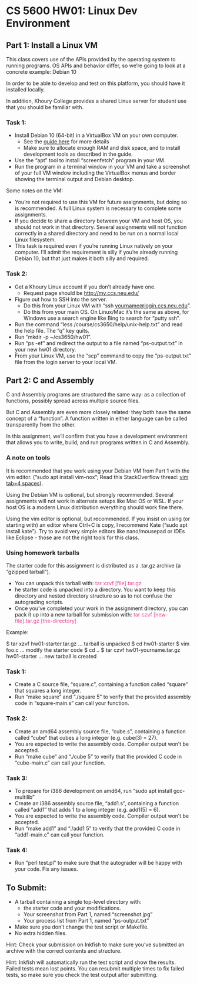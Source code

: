# CS 5600 HW01: Linux Dev Environment

## Part 1: Install a Linux VM

This class covers use of the APIs provided by the operating system to running programs. OS APIs and behavior differ, so we’re going to look at a concrete example: Debian 10

In order to be able to develop and test on this platform, you should have it installed locally.

In addition, Khoury College provides a shared Linux server for student use that you should be familiar with.

### Task 1:
- Install Debian 10 (64-bit) in a VirtualBox VM on your own computer.
    - See the [guide here](http://ccs.neu.edu/home/ntuck/guides/2020/debian-vm.html) for more details
    - Make sure to allocate enough RAM and disk space, and to install development tools as described in the guide.
- Use the “apt” tool to install “screenfetch” program in your VM.
- Run the program in a terminal window in your VM and take a screenshot of your full VM window including the VirtualBox menus and border showing the terminal output and Debian desktop.

Some notes on the VM:

- You’re not required to use this VM for future assignments, but doing so is recommended. A full Linux system is necessary to complete some assignments.
- If you decide to share a directory between your VM and host OS, you should not work in that directory. Several assignments will not function correctly in a shared directory and need to be run on a normal local Linux filesystem.
- This task is required even if you’re running Linux natively on your computer. I’ll admit the requirement is silly if you’re already running Debian 10, but that just makes it both silly and required.

### Task 2:
- Get a Khoury Linux account if you don’t already have one.
    - Request page should be http://my.ccs.neu.edu/
- Figure out how to SSH into the server.
    - Do this from your Linux VM with “ssh yourname@login.ccs.neu.edu”.
    - Do this from your main OS. On Linux/Mac it’s the same as above, for Windows use a search engine like Bing to search for “putty ssh”.
- Run the command “less /course/cs3650/help/unix-help.txt” and read the help file. The “q” key quits.
- Run “mkdir -p ~/cs3650/hw01”.
- Run “ps -ef” and redirect the output to a file named “ps-output.txt” in your new hw01 directory.
- From your Linux VM, use the “scp” command to copy the “ps-output.txt” file from the login server to your local VM.

## Part 2: C and Assembly

C and Assembly programs are structured the same way: as a collection of functions, possibly spread across multiple source files.

But C and Assembly are even more closely related: they both have the same concept of a “function”. A function written in either language can be called transparently from the other.

In this assignment, we’ll confirm that you have a development environment that allows you to write, build, and run programs written in C and Assembly.

### A note on tools

It is recommended that you work using your Debian VM from Part 1 with the vim editor. (“sudo apt install vim-nox”; Read this StackOverflow thread: [vim tab=4 spaces](https://stackoverflow.com/questions/234564/tab-key-4-spaces-and-auto-indent-after-curly-braces-in-vim)).

Using the Debian VM is optional, but strongly recommended. Several assignments will not work in alternate setups like Mac OS or WSL. If your host OS is a modern Linux distribution everything should work fine there.

Using the vim editor is optional, but recommended. If you insist on using (or starting with) an editor where Ctrl+C is copy, I recommend Kate (“sudo apt install kate”). Try to avoid very simple editors like nano/mousepad or IDEs like Eclipse - those are not the right tools for this class.

### Using homework tarballs
The starter code for this assignment is distributed as a .tar.gz archive (a “gzipped tarball”).
- You can unpack this tarball with: <font color="#e83e8c">tar xzvf [file].tar.gz</font>
- he starter code is unpacked into a directory. You want to keep this directory and nested directory structure so as to not confuse the autograding scripts.
- Once you’ve completed your work in the assignment directory, you can pack it up into a new tarball for submission with: <font color="#e83e8c">tar czvf [new-file].tar.gz [the-directory]</font>

Example:

\$ tar xzvf hw01-starter.tar.gz
... tarball is unpacked
\$ cd hw01-starter
\$ vim foo.c
... modify the starter code
\$ cd ..
\$ tar czvf hw01-yourname.tar.gz hw01-starter
... new tarball is created

### Task 1:
- Create a C source file, “square.c”, containing a function called “square” that squares a long integer.
- Run “make square” and “./square 5” to verify that the provided assembly code in “square-main.s” can call your function.

### Task 2:
- Create an amd64 assembly source file, “cube.s”, containing a function called “cube” that cubes a long integer (e.g. cube(3) = 27).
- You are expected to write the assembly code. Compiler output won’t be accepted.
- Run “make cube” and “./cube 5” to verify that the provided C code in “cube-main.c” can call your function.

### Task 3:
- To prepare for i386 development on amd64, run “sudo apt install gcc-multilib”
- Create an i386 assembly source file, “add1.s”, containing a function called “add1” that adds 1 to a long integer (e.g. add1(5) = 6).
- You are expected to write the assembly code. Compiler output won’t be accepted.
- Run “make add1” and “./add1 5” to verify that the provided C code in “add1-main.c” can call your function.

### Task 4:
- Run “perl test.pl” to make sure that the autograder will be happy with your code. Fix any issues.

## To Submit:
- A tarball containing a single top-level directory with:
    - the starter code and your modifications.
    - Your screenshot from Part 1, named “screenshot.jpg”
    - Your process list from Part 1, named “ps-output.txt”
- Make sure you don’t change the test script or Makefile.
- No extra hidden files.

Hint: Check your submission on Inkfish to make sure you’ve submitted an archive with the correct contents and structure.

Hint: Inkfish will automatically run the test script and show the results. Failed tests mean lost points. You can resubmit multiple times to fix failed tests, so make sure you check the test output after submitting.
